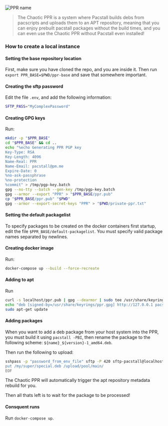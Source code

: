 ![PPR name](https://user-images.githubusercontent.com/58742515/199145376-027e5e44-37a7-4e75-bcaf-84981124dbfd.png)

> The Chaotic PPR is a system where Pacstall builds debs from pacscripts and uploads them to an APT repository, meaning that you can enjoy prebuilt pacstall packages without the build times, and you can even use the Chaotic PPR without Pacstall even installed!

### How to create a local instance

#### Setting the base repository location
First, make sure you have cloned the repo, and you are inside it. Then run `export PPR_BASE=$PWD/ppr-base` and save that somewhere important.

#### Creating the sftp password
Edit the file `.env`, and add the following information:
```bash
SFTP_PASS="MyComplexPassword"
```

#### Creating GPG keys
Run:
```bash
mkdir -p "$PPR_BASE"
cd "$PPR_BASE" && cd ..
echo "%echo Generating PPR PGP key
Key-Type: RSA
Key-Length: 4096
Name-Real: PPR
Name-Email: pacstall@pm.me
Expire-Date: 0
%no-ask-passphrase
%no-protection
%commit" > /tmp/pgp-key.batch
gpg --no-tty --batch --gen-key /tmp/pgp-key.batch
gpg --armor --export "PPR" > "$PPR_BASE/ppr.pub"
cp "$PPR_BASE/ppr.pub" "$PWD"
gpg --armor --export-secret-keys "PPR" > "$PWD/private-ppr.txt"
```

#### Setting the default packagelist
To specify packages to be created on the docker containers first startup, edit the file `$PPR_BASE/default-packagelist`. You must specify valid package names separated by newlines.

#### Creating docker image
Run:
```bash
docker-compose up --build --force-recreate
```

#### Adding to apt
Run
```bash
curl -s localhost/ppr.pub | gpg --dearmor | sudo tee /usr/share/keyrings/ppr.gpg 1> /dev/null
echo "deb [signed-by=/usr/share/keyrings/ppr.gpg] http://127.0.0.1 pacstall main" | sudo tee /etc/apt/sources.list.d/chaotic-ppr.list
sudo apt-get update
```

#### Adding packages
When you want to add a deb package from your host system into the PPR, you must build it using `pacstall -PBI`, then rename the package to the following scheme: `${name}_${version}-1_amd64.deb`.

Then run the following to upload:
```bash
sshpass -p "password_from_env_file" sftp -P 420 sftp-pacstall@localhost <<EOF
put /my/super/special.deb /upload/pool/main/
EOF
```

The Chaotic PPR will automatically trigger the apt repository metadata rebuild for you.

Then all thats left is to wait for the package to be processed!

#### Consquent runs
Run `docker-compose up`.
